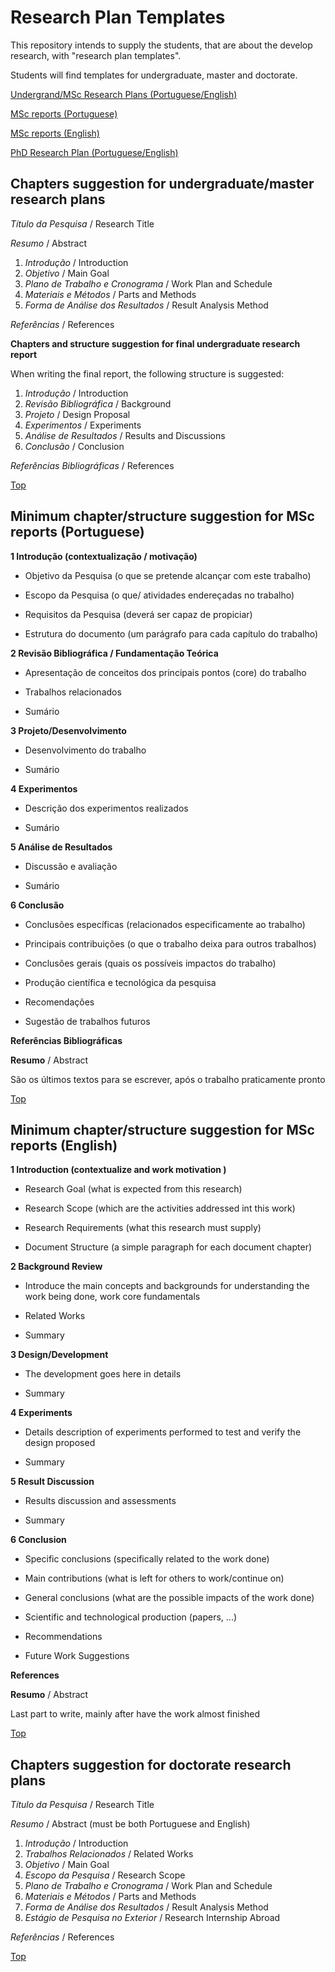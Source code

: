 # Research Plan Templates #

This repository intends to supply the students, that are about the develop research, with "research plan templates".

Students will find templates for undergraduate, master and doctorate.

[Undergrand/MSc Research Plans (Portuguese/English)](#chapters-suggestion-for-undergraduatemaster-research-plans)

[MSc reports (Portuguese)](#minimum-chapterstructure-suggestion-for-msc-reports-portuguese)

[MSc reports (English)](#minimum-chapterstructure-suggestion-for-msc-reports-english)

[PhD Research Plan (Portuguese/English)](#chapters-suggestion-for-doctorate-research-plans)




## Chapters suggestion for undergraduate/master research plans ##

*Título da Pesquisa* / Research Title

*Resumo* / Abstract

1. *Introdução* / Introduction
1. *Objetivo* / Main Goal
1. *Plano de Trabalho e Cronograma* / Work Plan and Schedule
1. *Materiais e Métodos* / Parts and Methods
1. *Forma de Análise dos Resultados* / Result Analysis Method

*Referências* / References

**Chapters and structure suggestion for final undergraduate research report**

When writing the final report, the following structure is suggested:

1. *Introdução* / Introduction
1. *Revisão Bibliográfica* / Background
1. *Projeto* / Design Proposal
1. *Experimentos* / Experiments
1. *Análise de Resultados* / Results and Discussions
1. *Conclusão* / Conclusion

*Referências Bibliográficas* / References

[Top](#research-plan-templates)


## Minimum chapter/structure suggestion for MSc reports (Portuguese) ##

**1 Introdução (contextualização / motivação)**

* Objetivo da Pesquisa (o que se pretende alcançar com este trabalho)

* Escopo da Pesquisa (o que/ atividades endereçadas no trabalho)

* Requisitos da Pesquisa (deverá ser capaz de propiciar)

* Estrutura do documento (um parágrafo para cada capítulo do trabalho)


**2 Revisão Bibliográfica / Fundamentação Teórica**

* Apresentação de conceitos dos principais pontos (core) do trabalho

* Trabalhos relacionados

* Sumário


**3 Projeto/Desenvolvimento**

* Desenvolvimento do trabalho

* Sumário


**4 Experimentos**

* Descrição dos experimentos realizados

* Sumário


**5 Análise de Resultados**

* Discussão e avaliação

* Sumário


**6 Conclusão**

* Conclusões específicas (relacionados especificamente ao trabalho)

* Principais contribuições (o que o trabalho deixa para outros trabalhos)

* Conclusões gerais (quais os possíveis impactos do trabalho)

* Produção científica e tecnológica da pesquisa

* Recomendações

* Sugestão de trabalhos futuros


**Referências Bibliográficas**

**Resumo** / Abstract 

São os últimos textos para se escrever, após o trabalho praticamente pronto

[Top](#research-plan-templates)



## Minimum chapter/structure suggestion for MSc reports (English) ##

**1 Introduction (contextualize and work motivation )**

* Research Goal (what is expected from this research)

* Research Scope (which are the activities addressed int this work)

* Research Requirements (what this research must supply)

* Document Structure (a simple paragraph for each document chapter)


**2 Background Review**

* Introduce the main concepts and backgrounds for understanding the work being done, work core fundamentals

* Related Works

* Summary


**3 Design/Development**

* The development goes here in details

* Summary


**4 Experiments**

* Details description of experiments performed to test and verify the design proposed

* Summary


**5 Result Discussion**

* Results discussion and assessments 

* Summary


**6 Conclusion**

* Specific conclusions (specifically related to the work done)

* Main contributions (what is left for others to work/continue on)

* General conclusions (what are the possible impacts of the work done)

* Scientific and technological production (papers, ...)

* Recommendations

* Future Work Suggestions


**References**


**Resumo** / Abstract 

Last part to write, mainly after have the work almost finished

[Top](#research-plan-templates)


## Chapters suggestion for doctorate research plans ##

*Título da Pesquisa* / Research Title

*Resumo* / Abstract (must be both Portuguese and English)

1. *Introdução* / Introduction
1. *Trabalhos Relacionados* / Related Works
1. *Objetivo* / Main Goal
1. *Escopo da Pesquisa* / Research Scope
1. *Plano de Trabalho e Cronograma* / Work Plan and Schedule
1. *Materiais e Métodos* / Parts and Methods
1. *Forma de Análise dos Resultados* / Result Analysis Method
1. *Estágio de Pesquisa no Exterior* / Research Internship Abroad

*Referências* / References

[Top](#research-plan-templates)
